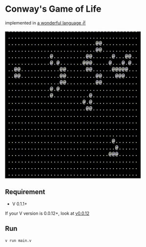 # Conway's Game of Life

implemented in [a wonderful language :v:](//vlang.io)

![](v-gun.gif)

## Requirement
- V 0.1.1+

If your V version is 0.0.12+, look at [v0.0.12](https://github.com/fuyutarow/Conways-Game-of-Life-with-Vlang/tree/v0.0.12)


## Run
```v
v run main.v
